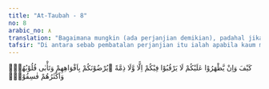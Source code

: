 ```yaml
---
title: "At-Taubah - 8"
no: 8
arabic_no: ٨
translation: "Bagaimana mungkin (ada perjanjian demikian), padahal jika mereka memperoleh kemenangan atas kamu, mereka tidak memelihara hubungan kekerabatan denganmu dan tidak (pula mengindahkan) perjanjian. Mereka menyenangkan hatimu dengan mulutnya, sedang hatinya menolak. Kebanyakan mereka adalah orang-orang fasik (tidak menepati janji)."
tafsir: "Di antara sebab pembatalan perjanjian itu ialah apabila kaum musyrikin memperoleh kemenangan terhadap kaum Muslimin, kemudian mereka tidak peduli lagi dengan hubungan kekerabatan dan ikatan perjanjian damai. Mereka pandai menarik simpati kaum Muslimin dengan kata-kata yang manis, padahal hati mereka tidak sesuai dengan apa yang mereka ucapkan. Mereka berbuat demikian karena kebanyakan mereka orang fasik yang tidak mengenal akidah yang benar dan akhlak yang baik, sehingga mereka berbuat menurut dan mengikuti hawa nafsunya. Jadi kaum musyrikin yang sudah demikian bencinya terhadap Nabi Muhammad saw dan kaum Muslimin, tentu tidak ada gunanya mengadakan perjanjian dengan mereka, bagaimanapun corak dan bentuknya. Mereka pada umumnya telah menghalalkan segala cara untuk mencapai tujuan. Akhir ayat ini menerangkan bahwa kebanyakan mereka adalah orang fasik."
---
```

كَيْفَ وَاِنْ يَّظْهَرُوْا عَلَيْكُمْ لَا يَرْقُبُوْا فِيْكُمْ اِلًّا وَّلَا ذِمَّةً ۗيُرْضُوْنَكُمْ بِاَفْوَاهِهِمْ وَتَأْبٰى قُلُوْبُهُمْۚ وَاَكْثَرُهُمْ فٰسِقُوْنَۚ